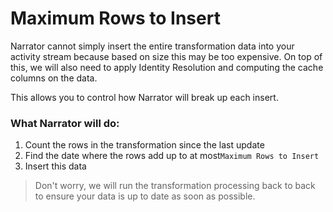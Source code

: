 # Maximum Rows to Insert

Narrator cannot simply insert the entire transformation data into your activity stream because based on size this may be too expensive.  On top of this, we will also need to apply Identity Resolution and computing the cache columns on the data.  

This allows you to control how Narrator will break up each insert.  

### What Narrator will do:
1. Count the rows in the transformation since the last update
2. Find the date where the rows add up to at most`Maximum Rows to Insert`
3. Insert this data


> Don't worry, we will run the transformation processing back to back to ensure your data is up to date as soon as possible.
